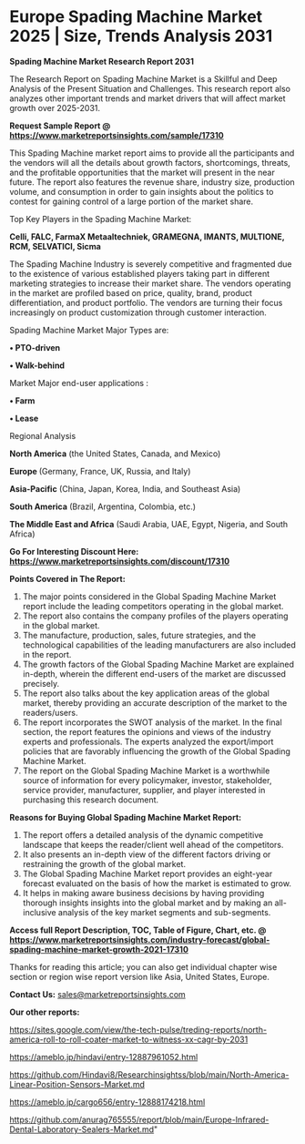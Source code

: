 # Europe Spading Machine Market 2025 | Size, Trends Analysis 2031

<strong>Spading Machine Market Research Report 2031</strong>

The Research Report on Spading Machine Market is a Skillful and Deep Analysis of the Present Situation and Challenges. This research report also analyzes other important trends and market drivers that will affect market growth over 2025-2031.

<strong>Request Sample Report @ <a href=https://www.marketreportsinsights.com/sample/17310>https://www.marketreportsinsights.com/sample/17310</a></strong>

This Spading Machine market report aims to provide all the participants and the vendors will all the details about growth factors, shortcomings, threats, and the profitable opportunities that the market will present in the near future. The report also features the revenue share, industry size, production volume, and consumption in order to gain insights about the politics to contest for gaining control of a large portion of the market share.

Top Key Players in the Spading Machine Market:

<strong>Celli, FALC, FarmaX Metaaltechniek, GRAMEGNA, IMANTS, MULTIONE, RCM, SELVATICI, Sicma</strong>

The Spading Machine Industry is severely competitive and fragmented due to the existence of various established players taking part in different marketing strategies to increase their market share. The vendors operating in the market are profiled based on price, quality, brand, product differentiation, and product portfolio. The vendors are turning their focus increasingly on product customization through customer interaction.

Spading Machine Market Major Types are:

<strong>• PTO-driven

• Walk-behind</strong>

Market Major end-user applications :

<strong>• Farm

• Lease</strong>

Regional Analysis

</u><strong><b>North America</b></strong> (the United States, Canada, and Mexico)

<strong><b>Europe </b></strong>(Germany, France, UK, Russia, and Italy)

<strong><b>Asia-Pacific</b></strong> (China, Japan, Korea, India, and Southeast Asia)

<strong><b>South America</b></strong> (Brazil, Argentina, Colombia, etc.)

<strong><b>The Middle East and Africa</b></strong> (Saudi Arabia, UAE, Egypt, Nigeria, and South Africa)

<strong>Go For Interesting Discount Here: <a href=https://www.marketreportsinsights.com/discount/17310>https://www.marketreportsinsights.com/discount/17310</a></strong>

<strong>Points Covered in The Report:</strong>
<ol>
  <li>The major points considered in the Global Spading Machine Market report include the leading competitors operating in the global market.</li>
  <li>The report also contains the company profiles of the players operating in the global market.</li>
  <li>The manufacture, production, sales, future strategies, and the technological capabilities of the leading manufacturers are also included in the report.</li>
  <li>The growth factors of the Global Spading Machine Market are explained in-depth, wherein the different end-users of the market are discussed precisely.</li>
  <li>The report also talks about the key application areas of the global market, thereby providing an accurate description of the market to the readers/users.</li>
  <li>The report incorporates the SWOT analysis of the market. In the final section, the report features the opinions and views of the industry experts and professionals. The experts analyzed the export/import policies that are favorably influencing the growth of the Global Spading Machine Market.</li>
  <li>The report on the Global Spading Machine Market is a worthwhile source of information for every policymaker, investor, stakeholder, service provider, manufacturer, supplier, and player interested in purchasing this research document.</li>
</ol>
<strong>Reasons for Buying Global Spading Machine Market Report:</strong>

<ol>
  <li>The report offers a detailed analysis of the dynamic competitive landscape that keeps the reader/client well ahead of the competitors.</li>
  <li>It also presents an in-depth view of the different factors driving or restraining the growth of the global market.</li>
  <li>The Global Spading Machine Market report provides an eight-year forecast evaluated on the basis of how the market is estimated to grow.</li>
  <li>It helps in making aware business decisions by having providing thorough insights insights into the global market and by making an all-inclusive analysis of the key market segments and sub-segments.</li>
</ol>
<strong>Access full Report Description, TOC, Table of Figure, Chart, etc. @ <a href=https://www.marketreportsinsights.com/industry-forecast/global-spading-machine-market-growth-2021-17310>https://www.marketreportsinsights.com/industry-forecast/global-spading-machine-market-growth-2021-17310</a></strong>


Thanks for reading this article; you can also get individual chapter wise section or region wise report version like Asia, United States, Europe.

<strong>Contact Us:</strong>
sales@marketreportsinsights.com

<strong>Our other reports:</strong>

<a href=https://sites.google.com/view/the-tech-pulse/treding-reports/north-america-roll-to-roll-coater-market-to-witness-xx-cagr-by-2031>https://sites.google.com/view/the-tech-pulse/treding-reports/north-america-roll-to-roll-coater-market-to-witness-xx-cagr-by-2031</a>

<a href=https://ameblo.jp/hindavi/entry-12887961052.html>https://ameblo.jp/hindavi/entry-12887961052.html</a>

<a href=https://github.com/Hindavi8/Researchinsightss/blob/main/North-America-Linear-Position-Sensors-Market.md>https://github.com/Hindavi8/Researchinsightss/blob/main/North-America-Linear-Position-Sensors-Market.md</a>

<a href=https://ameblo.jp/cargo656/entry-12888174218.html>https://ameblo.jp/cargo656/entry-12888174218.html</a>

<a href=https://github.com/anurag765555/report/blob/main/Europe-Infrared-Dental-Laboratory-Sealers-Market.md>https://github.com/anurag765555/report/blob/main/Europe-Infrared-Dental-Laboratory-Sealers-Market.md</a>"
